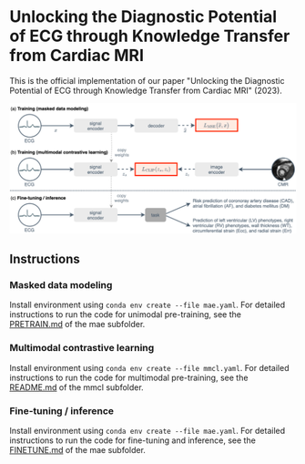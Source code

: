 # Unlocking the Diagnostic Potential of ECG through Knowledge Transfer from Cardiac MRI

This is the official implementation of our paper "Unlocking the Diagnostic Potential of ECG through Knowledge Transfer from Cardiac MRI" (2023).

<p align="center">
  <img src="./figures/overview.png?raw=true">
</p>

## Instructions

### Masked data modeling

Install environment using `conda env create --file mae.yaml`.
For detailed instructions to run the code for unimodal pre-training, see the [PRETRAIN.md](https://github.com/oetu/mae/blob/1d75ce98082b99accdedbccd00deb5d3eeab8cdb/PRETRAIN.md) of the mae subfolder. 

### Multimodal contrastive learning

Install environment using `conda env create --file mmcl.yaml`.
For detailed instructions to run the code for multimodal pre-training, see the [README.md](https://github.com/oetu/MMCL-ECG-CMR/blob/main/mmcl/README.md) of the mmcl subfolder. 

### Fine-tuning / inference

Install environment using `conda env create --file mae.yaml`.
For detailed instructions to run the code for fine-tuning and inference, see the [FINETUNE.md](https://github.com/oetu/mae/blob/1d75ce98082b99accdedbccd00deb5d3eeab8cdb/FINETUNE.md) of the mae subfolder.
